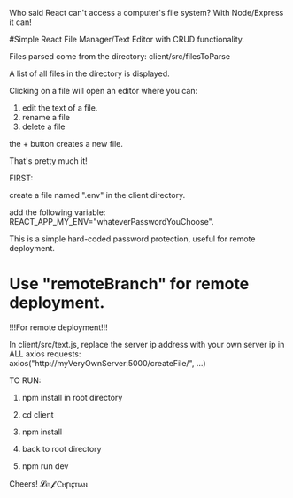 
Who said React can't access a computer's file system? With Node/Express it can!

#Simple React File Manager/Text Editor with CRUD functionality. 

Files parsed come from the directory: client/src/filesToParse

A list of all files in the directory is displayed. 

Clicking on a file will open an editor where you can:

 1. edit the text of a file. 
 2. rename a file
 3. delete a file

 the + button creates a new file.
 
 That's pretty much it! 

 FIRST:

create a file named ".env" in the client directory.

add the following variable: REACT_APP_MY_ENV="whateverPasswordYouChoose".

This is a simple hard-coded password protection, useful for remote deployment.
 
# Use "remoteBranch" for remote deployment. 

!!!For remote deployment!!! 

In client/src/text.js, replace the server ip address with your own server ip in ALL axios requests:    
axios("http://myVeryOwnServer:5000/createFile/", ...)

TO RUN: 

1) npm install in root directory

2) cd client

3) npm install

4) back to root directory

5) npm run dev

Cheers!
𝓛ⲉⲓ𝓯 Ⲥⲏꞅⲓ𝛓ⲧⲓⲁⲛ


